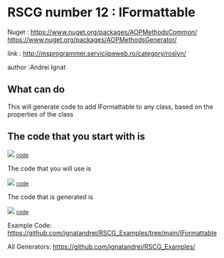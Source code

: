 # RSCG number 12 : IFormattable

Nuget :
    https://www.nuget.org/packages/AOPMethodsCommon/
    https://www.nuget.org/packages/AOPMethodsGenerator/


link : http://msprogrammer.serviciipeweb.ro/category/roslyn/ 


author :Andrei Ignat


## What can do

This will generate code to add IFormattable to any class, based on the properties of the class

## The code that you start with is 


<img src='http://ignatandrei.github.io/RSCG_Examples/images/IFormattable/ExistingCode.cs.png' />
<small>
<a href='http://ignatandrei.github.io/RSCG_Examples/images/IFormattable/ExistingCode.cs' target='_blank'>code</a>
</small>

The code that you will use is

<img src='http://ignatandrei.github.io/RSCG_Examples/images/IFormattable/Usage.cs.png' />
<small>
<a href='http://ignatandrei.github.io/RSCG_Examples/images/IFormattable/Usage.cs' target='_blank'>code</a>
</small>



The code that is generated is

<img src='http://ignatandrei.github.io/RSCG_Examples/images/IFormattable/GeneratedCode.cs.png' />
<small>
<a href='http://ignatandrei.github.io/RSCG_Examples/images/IFormattable/GeneratedCode.cs' target='_blank'>code</a>
</small>


Example Code: <a href="https://github.com/ignatandrei/RSCG_Examples/tree/main/IFormattable" rel="noopener" target="_blank">https://github.com/ignatandrei/RSCG_Examples/tree/main/IFormattable</a>

All Generators: <a href="https://github.com/ignatandrei/RSCG_Examples/">https://github.com/ignatandrei/RSCG_Examples/</a>